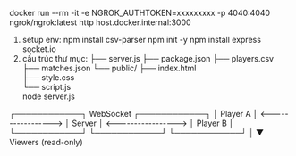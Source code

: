 docker run --rm -it -e NGROK_AUTHTOKEN=xxxxxxxxx -p 4040:4040 ngrok/ngrok:latest http host.docker.internal:3000
1. setup env:
npm install csv-parser
npm init -y
npm install express socket.io
2. cấu trúc thư mục:
├── server.js
├── package.json
├── players.csv
├── matches.json
└── public/
    ├── index.html      
    ├── style.css        
    └── script.js        
node server.js


┌────────────┐      WebSocket       ┌────────────┐
│ Player A   │  <-----------------> │  Server    │  <----------------->  │ Player B │
└────────────┘                      └────────────┘                      └────────────┘
                                               │
                                               ▼
                                         Viewers (read-only)
